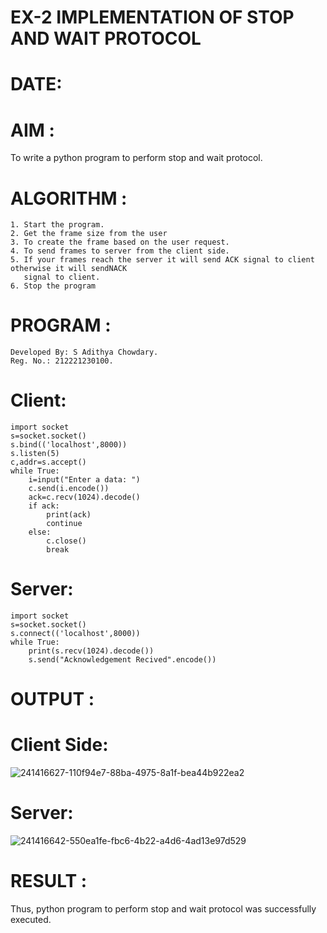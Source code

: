 # EX-2 IMPLEMENTATION OF STOP AND WAIT PROTOCOL

# DATE:

# AIM :
To write a python program to perform stop and wait protocol.

# ALGORITHM :
```
1. Start the program.
2. Get the frame size from the user
3. To create the frame based on the user request.
4. To send frames to server from the client side.
5. If your frames reach the server it will send ACK signal to client otherwise it will sendNACK 
   signal to client.
6. Stop the program
```

# PROGRAM :
```
Developed By: S Adithya Chowdary.
Reg. No.: 212221230100.
```

# Client:
```
import socket
s=socket.socket()
s.bind(('localhost',8000))
s.listen(5)
c,addr=s.accept()
while True:
    i=input("Enter a data: ")
    c.send(i.encode())
    ack=c.recv(1024).decode()
    if ack:
        print(ack)
        continue
    else:
        c.close()
        break
  ```
 
# Server:
```
import socket
s=socket.socket()
s.connect(('localhost',8000))
while True:
    print(s.recv(1024).decode())
    s.send("Acknowledgement Recived".encode())
 ```

# OUTPUT :
# Client Side:
![241416627-110f94e7-88ba-4975-8a1f-bea44b922ea2](https://github.com/arunkumardev-07/EX-2/assets/135949761/29a77a23-46b6-45fb-bca1-858bb7213255)

# Server:
![241416642-550ea1fe-fbc6-4b22-a4d6-4ad13e97d529](https://github.com/arunkumardev-07/EX-2/assets/135949761/53835624-2f2e-4e10-990a-6a857fdd37e8)

# RESULT :
Thus, python program to perform stop and wait protocol was successfully executed.



